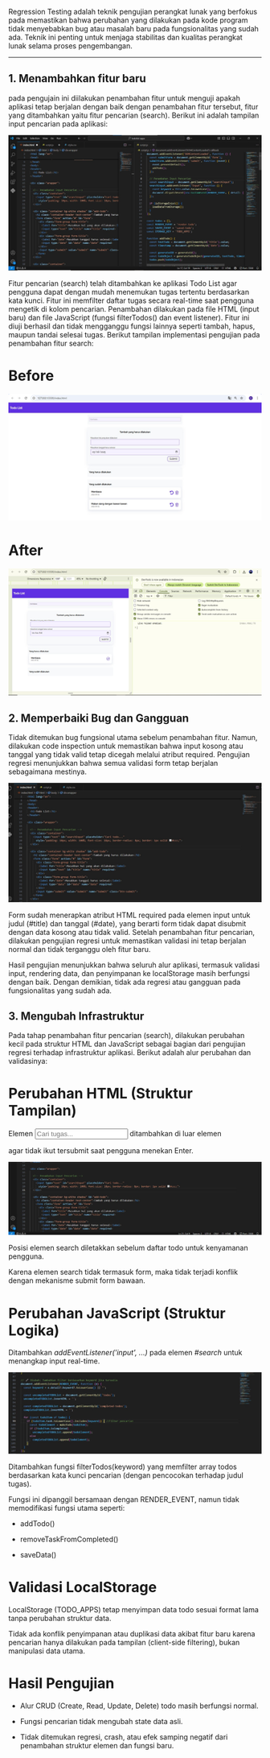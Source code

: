 Regression Testing adalah teknik pengujian perangkat lunak yang berfokus pada
memastikan bahwa perubahan yang dilakukan pada kode program tidak
menyebabkan bug atau masalah baru pada fungsionalitas yang sudah ada. Teknik ini
penting untuk menjaga stabilitas dan kualitas perangkat lunak selama proses
pengembangan.

---

## 1. Menambahkan fitur baru
pada pengujain ini diilakukan penambahan fitur untuk menguji apakah aplikasi tetap berjalan dengan baik dengan penambahan fitur tersebut, fitur yang ditambahkan yaitu fitur pencarian (search).
Berikut ini adalah tampilan input pencarian pada aplikasi:

![Input Pencarian](input%20pencarian%20code.png)

Fitur pencarian (search) telah ditambahkan ke aplikasi Todo List agar pengguna dapat dengan mudah menemukan tugas tertentu berdasarkan kata kunci. Fitur ini memfilter daftar tugas secara real-time saat pengguna mengetik di kolom pencarian. Penambahan dilakukan pada file HTML (input baru) dan file JavaScript (fungsi filterTodos() dan event listener). Fitur ini diuji berhasil dan tidak mengganggu fungsi lainnya seperti tambah, hapus, maupun tandai selesai tugas.
Berikut tampilan implementasi pengujian pada penambahan fitur search:
# Before
![before](image1.png)

# After
![after](image2.png)

## 2. Memperbaiki Bug dan Gangguan
Tidak ditemukan bug fungsional utama sebelum penambahan fitur. Namun, dilakukan code inspection untuk memastikan bahwa input kosong atau tanggal yang tidak valid tetap dicegah melalui atribut required. Pengujian regresi menunjukkan bahwa semua validasi form tetap berjalan sebagaimana mestinya.

![noerror](image3.png)

Form sudah menerapkan atribut HTML required pada elemen input untuk judul (#title) dan tanggal (#date), yang berarti form tidak dapat disubmit dengan data kosong atau tidak valid. Setelah penambahan fitur pencarian, dilakukan pengujian regresi untuk memastikan validasi ini tetap berjalan normal dan tidak terganggu oleh fitur baru.

Hasil pengujian menunjukkan bahwa seluruh alur aplikasi, termasuk validasi input, rendering data, dan penyimpanan ke localStorage masih berfungsi dengan baik. Dengan demikian, tidak ada regresi atau gangguan pada fungsionalitas yang sudah ada.

## 3. Mengubah Infrastruktur

Pada tahap penambahan fitur pencarian (search), dilakukan perubahan kecil pada struktur HTML dan JavaScript sebagai bagian dari pengujian regresi terhadap infrastruktur aplikasi. Berikut adalah alur perubahan dan validasinya:

# Perubahan HTML (Struktur Tampilan)
Elemen *<input type="text" id="search" placeholder="Cari tugas...">*  ditambahkan di luar elemen <form> agar tidak ikut tersubmit saat pengguna menekan Enter.

![strukturhtml](image4.png)

Posisi elemen search diletakkan sebelum daftar todo untuk kenyamanan pengguna.

Karena elemen search tidak termasuk form, maka tidak terjadi konflik dengan mekanisme submit form bawaan.

# Perubahan JavaScript (Struktur Logika)
Ditambahkan *addEventListener('input', ...)* pada elemen *#search* untuk menangkap input real-time.

![strukturjs](image5.png)

Ditambahkan fungsi filterTodos(keyword) yang memfilter array todos berdasarkan kata kunci pencarian (dengan pencocokan terhadap judul tugas).

Fungsi ini dipanggil bersamaan dengan RENDER_EVENT, namun tidak memodifikasi fungsi utama seperti:

- addTodo()

- removeTaskFromCompleted()

- saveData()

# Validasi LocalStorage
LocalStorage (TODO_APPS) tetap menyimpan data todo sesuai format lama tanpa perubahan struktur data.

Tidak ada konflik penyimpanan atau duplikasi data akibat fitur baru karena pencarian hanya dilakukan pada tampilan (client-side filtering), bukan manipulasi data utama.

# Hasil Pengujian
- Alur CRUD (Create, Read, Update, Delete) todo masih berfungsi normal.

- Fungsi pencarian tidak mengubah state data asli.

- Tidak ditemukan regresi, crash, atau efek samping negatif dari penambahan struktur elemen dan fungsi baru.









